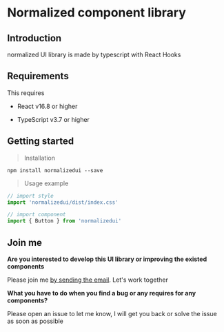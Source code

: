 # Normalized component library

## Introduction

normalized UI library is made by typescript with React Hooks

## Requirements

This requires

- React v16.8 or higher

- TypeScript v3.7 or higher

## Getting started

> Installation

```shell
npm install normalizedui --save
```

> Usage example

```JavaScript
// import style
import 'normalizedui/dist/index.css'

// import component
import { Button } from 'normalizedui'
```

## Join me

**Are you interested to develop this UI library or improving the existed components**

Please join me [by sending the email](mailto:nathan_115210@hotmail.com). Let's work together

**What you have to do when you find a bug or any requires for any components?**

Please open an issue to let me know, I will get you back or solve the issue as soon as possible
